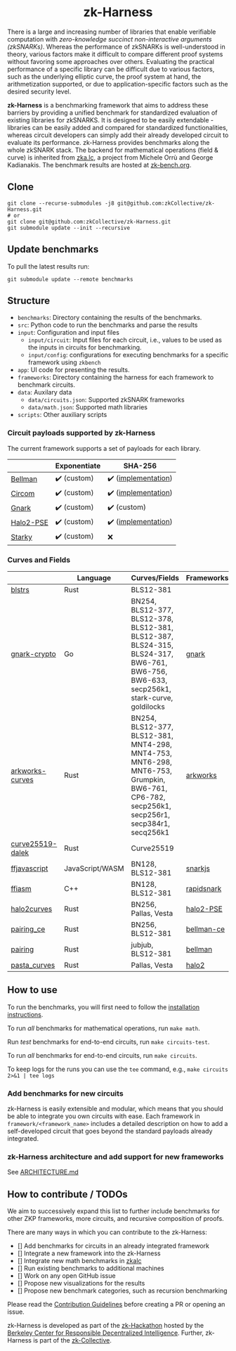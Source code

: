 <h1 align="center">zk-Harness</h1>

There is a large and increasing number of libraries that enable verifiable computation with *zero-knowledge succinct non-interactive arguments (zkSNARKs)*. 
Whereas the performance of zkSNARKs is well-understood in theory, various factors make it difficult to compare different proof systems without favoring some approaches over others.
Evaluating the practical performance of a specific library can be difficult due to various factors, such as the underlying elliptic curve, the proof system at hand, the arithmetization supported, or due to application-specific factors such as the desired security level.

**zk-Harness** is a benchmarking framework that aims to address these barriers by providing a unified
benchmark for standardized evaluation of existing libraries for zkSNARKS. 
It is designed to be easily extendable - libraries can be easily added and compared for standardized functionalities, whereas circuit developers can simply add their already developed circuit to evaluate its performance. 
zk-Harness provides benchmarks along the whole zkSNARK stack.
The backend for mathematical operations (field & curve) is inherited from [zka.lc](https://zka.lc/), a project from Michele Orrù and George Kadianakis.
The benchmark results are hosted at [zk-bench.org](https://www.zk-bench.org).

## Clone

```
git clone --recurse-submodules -j8 git@github.com:zkCollective/zk-Harness.git
# or 
git clone git@github.com:zkCollective/zk-Harness.git
git submodule update --init --recursive
```

## Update benchmarks

To pull the latest results run:

```
git submodule update --remote benchmarks
```

## Structure

* `benchmarks`: Directory containing the results of the benchmarks.
* `src`: Python code to run the benchmarks and parse the results
* `input`: Configuration and input files
  - `input/circuit`: Input files for each circuit, i.e., values to be used as the inputs in circuits for benchmarking.
  - `input/config`: configurations for executing benchmarks for a specific framework using `zkbench`
* `app`: UI code for presenting the results.
* `frameworks`: Directory containing the harness for each framework to benchmark circuits.
* `data`: Auxilary data
  - `data/circuits.json`: Supported zkSNARK frameworks
  - `data/math.json`: Supported math libraries
* `scripts`: Other auxiliary scripts

### Circuit payloads supported by zk-Harness 

The current framework supports a set of payloads for each library.

|          | Exponentiate        | SHA-256             |
| -------- | ------------------- | ------------------- |
| [Bellman](https://github.com/zkcrypto/bellman) | :heavy_check_mark: (custom) | :heavy_check_mark: ([implementation](https://github.com/zkcrypto/bellman/blob/main/src/gadgets/sha256.rs)) |
| [Circom](https://github.com/iden3/circom) | :heavy_check_mark: (custom) | :heavy_check_mark: ([implementation](https://github.com/iden3/circomlib/tree/master/circuits/sha256)) |
| [Gnark](https://github.com/Consensys/gnark) | :heavy_check_mark: (custom) | :heavy_check_mark: (custom) |
| [Halo2-PSE](https://github.com/privacy-scaling-explorations/halo2/) | :heavy_check_mark: (custom) | :heavy_check_mark: ([implementation](https://github.com/privacy-scaling-explorations/halo2/blob/main/halo2_gadgets/benches/sha256.rs)) |
| [Starky](https://github.com/mir-protocol/plonky2) | :heavy_check_mark: (custom) | :x: |

### Curves and Fields 

|           | Language | Curves/Fields | Frameworks |
| --------- | -------- | ------------- | ---------- |
| [blstrs](https://github.com/filecoin-project/blstrs) | Rust | BLS12-381 |  |
| [gnark-crypto](https://github.com/Consensys/gnark-crypto) | Go | BN254, BLS12-377, BLS12-378, BLS12-381, BLS12-387, BLS24-315, BLS24-317, BW6-761, BW6-756, BW6-633, secp256k1, stark-curve, goldilocks | [gnark](https://github.com/Consensys/gnark) |
| [arkworks-curves](https://github.com/arkworks-rs/curves) | Rust | BN254, BLS12-377, BLS12-381, MNT4-298, MNT4-753, MNT6-298, MNT6-753, Grumpkin, BW6-761, CP6-782, secp256k1, secp256r1, secp384r1, secq256k1 | [arkworks](https://github.com/arkworks-rs/snark) |
| [curve25519-dalek](https://github.com/dalek-cryptography/curve25519-dalek) | Rust | Curve25519 |  |
| [ffjavascript](https://github.com/iden3/ffjavascript) | JavaScript/WASM | BN128, BLS12-381 | [snarkjs](https://github.com/iden3/snarkjs) |
| [ffiasm](https://github.com/iden3/ffiasm) | C++ | BN128, BLS12-381 | [rapidsnark](https://github.com/iden3/rapidsnark) |
| [halo2curves](https://github.com/privacy-scaling-explorations/halo2curves) | Rust | BN256, Pallas, Vesta | [halo2-PSE](https://github.com/privacy-scaling-explorations/halo2) |
| [pairing_ce](https://github.com/matter-labs/pairing) | Rust | BN256, BLS12-381 | [bellman-ce](https://github.com/matter-labs/bellman) |
| [pairing](https://github.com/zkcrypto/pairing) | Rust | jubjub, BLS12-381 | [bellman](https://github.com/zkcrypto/bellman) |
| [pasta_curves](https://github.com/zcash/pasta_curves) | Rust | Pallas, Vesta | [halo2](https://github.com/zcash/halo2) |

## How to use

To run the benchmarks, you will first need to follow the [installation instructions](INSTALL.md).

To run *all* benchmarks for mathematical operations, run `make math`.

Run *test* benchmarks for end-to-end circuits, run `make circuits-test`.

To run *all* benchmarks for end-to-end circuits, run `make circuits`.

To keep logs for the runs you can use the `tee` command, e.g., `make circuits 2>&1 | tee logs`

### Add benchmarks for new circuits

zk-Harness is easily extensible and modular, which means that you should be able to integrate you own circuits with ease.
Each framework in `framework/<framework_name>` includes a detailed description on how to add a self-developed circuit that goes beyond the standard payloads already integrated.

### zk-Harness architecture and add support for new frameworks

See [ARCHITECTURE.md](ARCHITECTURE.md)

## How to contribute / TODOs

We aim to successively expand this list to further include benchmarks for other ZKP frameworks, more circuits, and recursive composition of proofs.

There are many ways in which you can contribute to the zk-Harness:

- [] Add benchmarks for circuits in an already integrated framework
- [] Integrate a new framework into the zk-Harness
- [] Integrate new math benchmarks in [zkalc](https://github.com/asn-d6/zkalc/)
- [] Run existing benchmarks to additional machines
- [] Work on any open GitHub issue
- [] Propose new visualizations for the results
- [] Propose new benchmark categories, such as recursion benchmarking

Please read the [Contribution Guidelines](https://github.com/zkCollective/zk-Harness/blob/main/CONTRIBUTING.md) before creating a PR or opening an issue.

zk-Harness is developed as part of the [zk-Hackathon](https://rdi.berkeley.edu/zkp-web3-hackathon/) hosted by the [Berkeley Center for Responsible Decentralized Intelligence](https://rdi.berkeley.edu/).
Further, zk-Harness is part of the [zk-Collective](https://github.com/zkCollective/).
